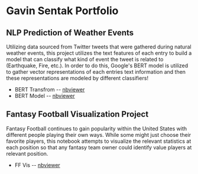 # __Gavin Sentak Portfolio__

## NLP Prediction of Weather Events
Utilizing data sourced from Twitter tweets that were gathered during natural weather events, this project utilizes the text features of each entry to build a model that can classify what kind of event the tweet is related to (Earthquake, Fire, etc.). In order to do this, Google's BERT model is utilized to gather vector representations of each entries text information and then these representations are modeled by different classifiers!


- BERT Transfrom -- [nbviewer](https://nbviewer.jupyter.org/github/gsent12/gsent12.github.io/blob/master/NLP_BERT_Tweet_Weather_Prediction/BERT_Weather_Transform.ipynb)
- BERT Model -- [nbviewer](https://nbviewer.jupyter.org/github/gsent12/gsent12.github.io/blob/master/NLP_BERT_Tweet_Weather_Prediction/BERT_Weather_Model.ipynb)

## Fantasy Football Visualization Project
Fantasy Football continues to gain popularity within the United States with different people playing their own ways. While some might just choose their favorite players, this notebook attempts to visualize the relevant statistics at each position so that any fantasy team owner could identify value players at relevant position.
- FF Vis -- [nbviewer](https://nbviewer.jupyter.org/github/gsent12/gsent12.github.io/blob/master/Fantasy_Football_Vis_Forecast.ipynb)
